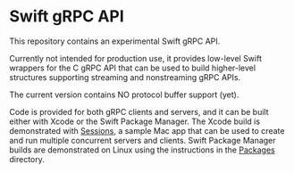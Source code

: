 # Swift gRPC API

This repository contains an experimental Swift gRPC API.

Currently not intended for production use, it provides low-level
Swift wrappers for the C gRPC API that can be used to build
higher-level structures supporting streaming and nonstreaming
gRPC APIs. 

The current version contains NO protocol buffer support (yet).

Code is provided for both gRPC clients and servers,
and it can be built either with Xcode or the Swift Package Manager.
The Xcode build is demonstrated with [Sessions](Examples/Sessions), 
a sample Mac app that can be used to create and run multiple
concurrent servers and clients. 
Swift Package Manager builds are demonstrated on Linux using 
the instructions in the [Packages](Packages) directory.



